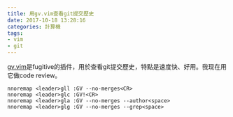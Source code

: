 ```yaml
---
title: 用gv.vim查看git提交歷史
date: 2017-10-18 13:28:16
categories: 計算機
tags:
- vim
- git
---
```

[gv.vim](https://github.com/junegunn/gv.vim)是fugitive的插件，用於查看git提交歷史，特點是速度快、好用。我现在用它做code review。

```vim
nnoremap <leader>gll :GV --no-merges<CR>
nnoremap <leader>glc :GV!<CR>
nnoremap <leader>gla :GV --no-merges --author<space>
nnoremap <leader>glg :GV --no-merges --grep<space>
```

